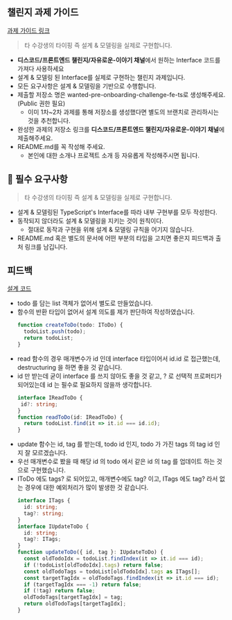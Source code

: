 ## 챌린지 과제 가이드

[과제 가이드 링크](https://gist.github.com/pocojang/e247baddfb4345903751ec592fd836ff)

> 타 수강생의 타이핑 즉 설계 & 모델링을 실제로 구현합니다.

- **디스코드/프론트엔드 챌린지/자유로운-이야기 채널**에서 원하는 Interface 코드를 가져다 사용하세요
- 설계 & 모델링 된 Interface를 실제로 구현하는 챌린지 과제입니다.
- 모든 요구사항은 설계 & 모델링을 기반으로 수행합니다.
- 제출할 저장소 명은 wanted-pre-onboarding-challenge-fe-ts로 생성해주세요. (Public 권한 필요)
    - 이미 1차~2차 과제를 통해 저장소를 생성했다면 별도의 브랜치로 관리하시는 것을 추천합니다.
- 완성한 과제의 저장소 링크를 **디스코드/프론트엔드 챌린지/자유로운-이야기 채널**에 제출해주세요.
- README.md를 꼭 작성해 주세요.
    - 본인에 대한 소개나 프로젝트 소개 등 자유롭게 작성해주시면 됩니다.

## 📝 필수 요구사항

> 타 수강생의 타이핑 즉 설계 & 모델링을 실제로 구현합니다.

- 설계 & 모델링된 TypeScript's Interface를 따라 내부 구현부를 모두 작성한다.
- 동작되지 않더라도 설계 & 모델링을 지키는 것이 원칙이다.
    - 절대로 동작과 구현을 위해 설계 & 모델링 규칙을 어기지 않습니다.
- README.md 혹은 별도의 문서에 어떤 부분의 타입을 고치면 좋은지 피드백과 출처 링크를 남깁니다.

## 피드백

[설계 코드](https://github.com/mamonde456/wanted-pre-onboarding-challenge-fe-2/blob/master/src/index.ts)

- todo 를 담는 list 객체가 없어서 별도로 만들었습니다.
- 함수의 반환 타입이 없어서 설계 의도를 제가 판단하여 작성하였습니다.
  ```typescript
  function createToDo(todo: IToDo) {
    todoList.push(todo);
    return todoList;
  }
  ``` 
- read 함수의 경우 매개변수가 id 인데 interface 타입이어서 id.id 로 접근했는데, destructuring 을 하면 좋을 것 같습니다.
- id 만 받는데 굳이 interface 를 쓰지 않아도 좋을 것 같고, ? 로 선택적 프로퍼티가 되어있는데 id 는 필수로 필요하지 않을까 생각합니다.
  ```typescript
  interface IReadToDo {
   id?: string;
  }
  function readToDo(id: IReadToDo) {
    return todoList.find(it => it.id === id.id);
  }
  ```
- update 함수는 id, tag 를 받는데, todo id 인지, todo 가 가진 tags 의 tag id 인지 잘 모르겠습니다.
- 우선 매개변수로 봤을 때 해당 id 의 todo 에서 같은 id 의 tag 를 업데이트 하는 것으로 구현했습니다.
- IToDo 에도 tags? 로 되어있고, 매개변수에도 tag? 이고, ITags 에도 tag? 라서 없는 경우에 대한 예외처리가 많이 발생한 것 같습니다.
  ```typescript
  interface ITags {
    id: string;
    tag?: string;
  }
  interface IUpdateToDo {
    id: string;
    tag?: ITags;
  }
  function updateToDo({ id, tag }: IUpdateToDo) {
    const oldTodoIdx = todoList.findIndex(it => it.id === id);
    if (!todoList[oldTodoIdx].tags) return false;
    const oldTodoTags = todoList[oldTodoIdx].tags as ITags[];
    const targetTagIdx = oldTodoTags.findIndex(it => it.id === id);
    if (targetTagIdx === -1) return false;
    if (!tag) return false;
    oldTodoTags[targetTagIdx] = tag;
    return oldTodoTags[targetTagIdx];
  }
  ```